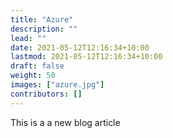 ```yaml
---
title: "Azure"
description: ""
lead: ""
date: 2021-05-12T12:16:34+10:00
lastmod: 2021-05-12T12:16:34+10:00
draft: false
weight: 50
images: ["azure.jpg"]
contributors: []
---
```


This is a a new blog article
